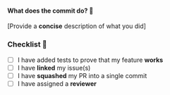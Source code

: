 #### What does the commit do? 🤔
[Provide a **concise** description of what you did]

### Checklist 📄
- [ ] I have added tests to prove that my feature **works**
- [ ] I have **linked** my issue(s)
- [ ] I have **squashed** my PR into a single commit
- [ ] I have assigned a **reviewer**
